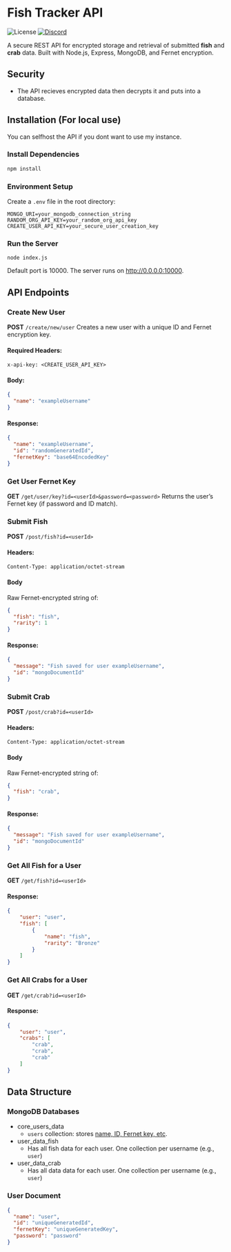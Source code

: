 # Fish Tracker API
![License](https://img.shields.io/github/license/PetarMc1/fish-tracker)
[![Discord](https://img.shields.io/discord/1281676657169535097?logo=Discord&logoColor=white&label=Discord&labelColor=blue&color=green&cacheSeconds=10)](https://discord.gg/Uah2dNRhFV)


A secure REST API for encrypted storage and retrieval of submitted **fish** and **crab** data. Built with Node.js, Express, MongoDB, and Fernet encryption.

## Security
- The API recieves encrypted data then decrypts it and puts into a database.

## Installation (For local use)
You can selfhost the API if you dont want to  use my instance.

### Install Dependencies

```bash
npm install
```


### Environment Setup
Create a `.env` file in the root directory:

```env
MONGO_URI=your_mongodb_connection_string
RANDOM_ORG_API_KEY=your_random_org_api_key
CREATE_USER_API_KEY=your_secure_user_creation_key
```

### Run the Server

```
node index.js
```

Default port is 10000. The server runs on http://0.0.0.0:10000.

## API Endpoints

### Create New User
**POST** `/create/new/user`
Creates a new user with a unique ID and Fernet encryption key.

#### Required Headers:
```
x-api-key: <CREATE_USER_API_KEY>
```

#### Body:
```json
{
  "name": "exampleUsername"
}
```

#### Response:
```json
{
  "name": "exampleUsername",
  "id": "randomGeneratedId",
  "fernetKey": "base64EncodedKey"
}
```

### Get User Fernet Key
**GET** `/get/user/key?id=<userId>&password=<password>`
Returns the user’s Fernet key (if password and ID match).

### Submit Fish
**POST** `/post/fish?id=<userId>`

#### Headers:
```
Content-Type: application/octet-stream
```

#### Body
Raw Fernet-encrypted string of:
```json
{
  "fish": "fish",
  "rarity": 1
}
```

#### Response:
```json
{
  "message": "Fish saved for user exampleUsername",
  "id": "mongoDocumentId"
}
```

### Submit Crab
**POST** `/post/crab?id=<userId>`

#### Headers:
```
Content-Type: application/octet-stream
```

#### Body
Raw Fernet-encrypted string of:
```json
{
  "fish": "crab",
}
```

#### Response:
```json
{
  "message": "Fish saved for user exampleUsername",
  "id": "mongoDocumentId"
}
```

### Get All Fish for a User
**GET** `/get/fish?id=<userId>`

#### Response:
```json
{
	"user": "user",
	"fish": [
		{
			"name": "fish",
			"rarity": "Bronze"
		}
    ]
}
```

### Get All Crabs for a User
**GET** `/get/crab?id=<userId>`

#### Response:
```json
{
	"user": "user",
	"crabs": [
		"crab",
		"crab",
		"crab"
    ]
}
```

## Data Structure

### MongoDB Databases 
- core_users_data
    - `users` collection: stores [name, ID, Fernet key, etc](#user-document).
- user_data_fish
    - Has all fish data for each user. One collection per username (e.g., `user`)
- user_data_crab
    - Has all data data for each user. One collection per username (e.g., `user`)

### User Document
```json
{
  "name": "user",
  "id": "uniqueGeneratedId",
  "fernetKey": "uniqueGeneratedKey",
  "password": "password"
}
```